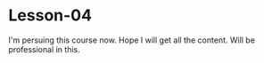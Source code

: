 # Lesson-04
I'm persuing this course now.
Hope I will get all the content.
Will be professional in this.
